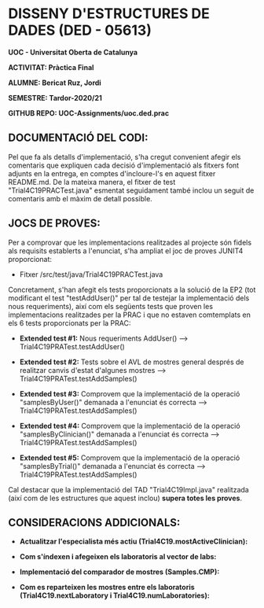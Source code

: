 # DISSENY D'ESTRUCTURES DE DADES (DED - 05613)

**UOC - Universitat Oberta de Catalunya**

**ACTIVITAT: Pràctica Final** 

**ALUMNE: Bericat Ruz, Jordi** 

**SEMESTRE: Tardor-2020/21** 

**GITHUB REPO: UOC-Assignments/uoc.ded.prac** 


## DOCUMENTACIÓ DEL CODI:

Pel que fa als detalls d'implementació, s'ha cregut convenient afegir els comentaris que expliquen cada decisió d'implementació als fitxers font adjunts en la entrega, en comptes d'incloure-l's en aquest fitxer README.md. De la mateixa manera, el fitxer de test "Trial4C19PRACTest.java" esmentat seguidament també inclou un seguit de comentaris amb el màxim de detall possible. 
 
## JOCS DE PROVES:

Per a comprovar que les implementacions realitzades al projecte són fidels als requisits establerts a l'enunciat, s'ha ampliat el joc de proves JUNIT4 proporcionat:

 - Fitxer /src/test/java/Trial4C19PRACTest.java
 
Concretament, s'han afegit els tests proporcionats a la solució de la EP2 (tot modificant el test "testAddUser()" per tal de testejar la implementació dels nous requeriments), així com els següents tests que proven les implementacions realitzades per la PRAC i que no estaven comtemplats en els 6 tests proporcionats per la PRAC:   

 - **Extended test #1:** Nous requeriments AddUser() --> Trial4C19PRATest.testAddUser()
 
 - **Extended test #2:** Tests sobre el AVL de mostres general després de realitzar canvis d'estat d'algunes mostres --> Trial4C19PRATest.testAddSamples()
 
 - **Extended test #3:** Comprovem que la implementació de la operació "samplesByUser()" demanada a l'enunciat és correcta --> Trial4C19PRATest.testAddSamples()
 
 - **Extended test #4:** Comprovem que la implementació de la operació "samplesByClinician()" demanada a l'enunciat és correcta --> Trial4C19PRATest.testAddSamples()
 
 - **Extended test #5:** Comprovem que la implementació de la operació "samplesByTrial()" demanada a l'enunciat és correcta --> Trial4C19PRATest.testAddSamples()

Cal destacar que la implementació del TAD "Trial4C19Impl.java" realitzada (així com de les estructures que aquest inclou) **supera totes les proves**.

## CONSIDERACIONS ADDICIONALS:

- **Actualitzar l'especialista més actiu (Trial4C19.mostActiveClinician):**

- **Com s'índexen i afegeixen els laboratoris al vector de labs:**

- **Implementació del comparador de mostres (Samples.CMP):**

- **Com es reparteixen les mostres entre els laboratoris (Trial4C19.nextLaboratory i Trial4C19.numLaboratories):**
